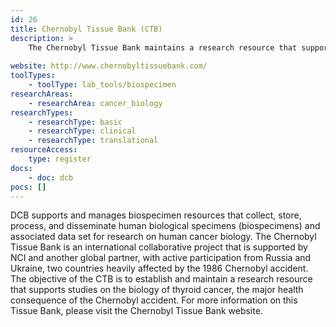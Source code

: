 ```yaml
---
id: 26
title: Chernobyl Tissue Bank (CTB)
description: >
    The Chernobyl Tissue Bank maintains a research resource that supports studies on the biology of thyroid cancer, the major health consequence of the Chernobyl accident.
    
website: http://www.chernobyltissuebank.com/
toolTypes:
    - toolType: lab_tools/biospecimen
researchAreas:
    - researchArea: cancer_biology
researchTypes:
    - researchType: basic
    - researchType: clinical
    - researchType: translational
resourceAccess:
    type: register
docs:
    - doc: dcb
pocs: []        
---
```

DCB supports and manages biospecimen resources that collect, store, process, and disseminate human biological specimens (biospecimens) and associated data set for research on human cancer biology. The Chernobyl Tissue Bank is an international collaborative project that is supported by NCI and another global partner, with active participation from Russia and Ukraine, two countries heavily affected by the 1986 Chernobyl accident. The objective of the CTB is to establish and maintain a research resource that supports studies on the biology of thyroid cancer, the major health consequence of the Chernobyl accident.    For more information on this Tissue Bank, please visit the Chernobyl Tissue Bank website.